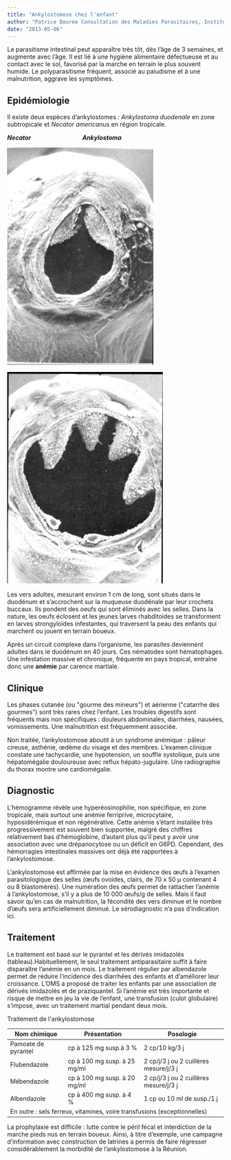 ```yaml
---
title: "Ankylostomose chez l'enfant"
author: "Patrice Bourée Consultation des Maladies Parasitaires, Institut Alfred Fournier, Paris"
date: "2013-05-06"
---
```


<div class="teaser"><p>Le parasitisme intestinal peut apparaître très tôt, dès l’âge de 3 semaines, et augmente avec l’âge. Il est lié à une hygiène alimentaire défectueuse et au contact avec le sol, favorisé par la marche en terrain le plus souvent humide. Le polyparasitisme fréquent, associé au paludisme et à une malnutrition, aggrave les symptômes. </p></div>

## Epidémiologie

Il existe deux espèces d’ankylostomes : *Ankylostoma duodenale* en zone subtropicale et *Necator americanus* en région tropicale.

***Necator                                    Ankylostoma***

![](page-8-fig-10-necator-0.jpg)

![](page-8-fig-9-0.jpg)

Les vers adultes, mesurant environ 1 cm de long, sont situés dans le duodénum et s’accrochent sur la muqueuse duodénale par leur crochets buccaux. Ils pondent des oeufs qui sont éliminés avec les selles. Dans la nature, les oeufs éclosent et les jeunes larves rhabditoïdes se transforment en larves strongyloïdes infestantes, qui traversent la peau des enfants qui marchent ou jouent en terrain boueux.

Après un circuit complexe dans l’organisme, les parasites deviennent adultes dans le duodénum en 40 jours. Ces nématodes sont hématophages. Une infestation massive et chronique, fréquente en pays tropical, entraîne donc une **anémie** par carence martiale.

## Clinique

Les phases cutanée (ou "gourme des mineurs") et aérienne ("catarrhe des gourmes") sont très rares chez l’enfant. Les troubles digestifs sont fréquents mais non spécifiques : douleurs abdominales, diarrhées, nausées, vomissements. Une malnutrition est fréquemment associée.

Non traitée, l’ankylostomose aboutit à un syndrome anémique : pâleur cireuse, asthénie, œdème du visage et des membres. L’examen clinique constate une tachycardie, une hypotension, un souffle systolique, puis une hépatomégalie douloureuse avec reflux hépato-jugulaire. Une radiographie du thorax montre une cardiomégalie.

## Diagnostic

L’hémogramme révèle une hyperéosinophilie, non spécifique, en zone tropicale, mais surtout une anémie ferriprive, microcytaire, hyposidérémique et non régénérative. Cette anémie s’étant installée très progressivement est souvent bien supportée, malgré des chiffres relativement bas d’hémoglobine, d’autant plus qu’il peut y avoir une association avec une drépanocytose ou un déficit en G6PD. Cependant, des hémorragies intestinales massives ont déjà été rapportées à l’ankylostomose.

L’ankylostomose est affirmée par la mise en évidence des œufs à l’examen parasitologique des selles (œufs ovoïdes, clairs, de 70 x 50 µ contenant 4 ou 8 blastomères). Une numération des œufs permet de rattacher l’anémie à l’ankylostomose, s’il y a plus de 10 000 œufs/g de selles. Mais il faut savoir qu’en cas de malnutrition, la fécondité des vers diminue et le nombre d’œufs sera artificiellement diminué. Le sérodiagnostic n’a pas d’indication ici.

## Traitement

Le traitement est basé sur le pyrantel et les dérivés imidazolés (tableau).Habituellement, le seul traitement antiparasitaire suffit à faire disparaître l’anémie en un mois. Le traitement régulier par albendazole permet de réduire l’incidence des diarrhées des enfants et d’améliorer leur croissance. L’OMS a proposé de traiter les enfants par une association de dérivés imidazolés et de praziquantel. Si l’anémie est très importante et risque de mettre en jeu la vie de l’enfant, une transfusion (culot globulaire) s’impose, avec un traitement martial pendant deux mois.

Traitement de l'ankylostomose

<table>

<thead>

<tr>

<th scope="col">Nom chimique</th>

<th scope="col">Présentation</th>

<th scope="col">Posologie</th>

</tr>

</thead>

<tbody>

<tr>

<td>Pamoate de  
pyrantel</td>

<td>cp à 125 mg  
susp.à 3 %</td>

<td>2 cp/10 kg/3 j</td>

</tr>

<tr>

<td>Flubendazole</td>

<td>cp à 100 mg  
susp. à 25 mg/ml</td>

<td>2 cp/j/3 j  
ou 2 cuillères mesure/j/3 j</td>

</tr>

<tr>

<td>Mébendazole</td>

<td>cp à 100 mg  
susp. à 20 mg/ml</td>

<td>2 cp/j/3 j  
ou 2 cuillères mesure/j/3 j</td>

</tr>

<tr>

<td>Albendazole</td>

<td>cp à 400 mg  
susp. à 4 %</td>

<td>1 cp ou 10 ml de susp./1 j</td>

</tr>

<tr>

<td colspan="3">En outre : sels ferreux, vitamines, voire transfusions (exceptionnelles)</td>

</tr>

</tbody>

</table>

La prophylaxie est difficile : lutte contre le péril fécal et interdiction de la marche pieds nus en terrain boueux. Ainsi, à titre d’exemple, une campagne d’information avec construction de latrines a permis de faire régresser considérablement la morbidité de l’ankylostomose à la Réunion.
